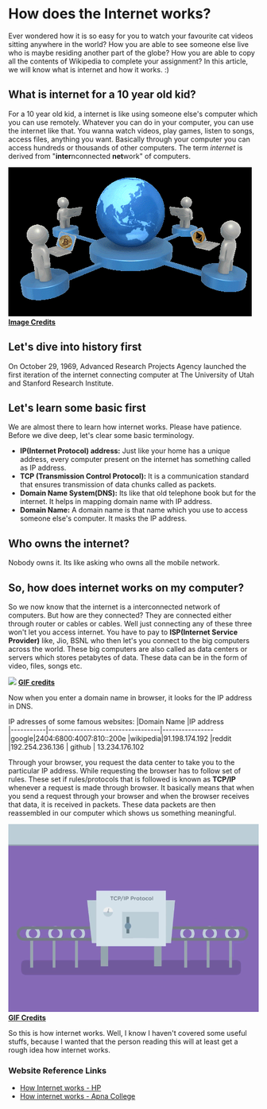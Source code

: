 
 # How does the Internet works?

Ever wondered how it is so easy for you to watch your favourite cat videos sitting anywhere in the world? How you are able to see someone else live who is maybe residing another part of the globe? How you are able to copy all the contents of Wikipedia to complete your assignment?
In this article, we will know what is internet and how it works. :)

## What is internet for a 10 year old kid?
For a 10 year old kid, a internet is like using someone else's computer which you can use remotely. Whatever you can do in your computer, you can use the internet like that. You wanna watch videos, play games, listen to songs, access files, anything you want. Basically through your computer you can access hundreds or thousands of other computers. The term _internet_ is derived from "**inter**nconnected **net**work" of computers.

![](internet.gif)
__[Image Credits](https://viralchop.com/cryptocurrency-internet-money-gif/)__

## Let's dive into history first
On October 29, 1969, Advanced Research Projects Agency launched the first iteration of the internet connecting computer at The University of Utah and Stanford Research Institute.

## Let's learn some basic first
We are almost there to learn how internet works. Please have patience. Before we dive deep, let's clear some basic terminology.

 - **IP(Internet Protocol) address:** Just like your home has a unique address, every computer present on the internet has something called as IP address.
 - **TCP (Transmission Control Protocol):** It is a communication standard that ensures transmission of data chunks called as packets.
 - **Domain Name System(DNS):** Its like that old telephone book but for the internet. It helps in mapping domain name with IP address.
 - **Domain Name:** A domain name is that name which you use to access someone else's computer. It masks the IP address.

## Who owns the internet?
Nobody owns it. Its like asking who owns all the mobile network.

## So, how does internet works on my computer?
So we now know that the internet is a interconnected network of computers. But how are they connected? They are connected either through router or cables or cables. Well just connecting any of these three won't let you access internet. You have to pay to **ISP(Internet Service Provider)** like, Jio, BSNL who then let's you connect to the big computers across the world. These big computers are also called as data centers or servers  which stores petabytes of data. These data can be in the form of video, files, songs etc.

![](ip_address.gif)
__[GIF credits](https://gfycat.com/ko/concernedleadinggourami-online-learning-khan-academy-education)__ 

Now when you enter a domain name in browser,  it looks for the IP address in DNS.

IP adresses of some famous websites:
|Domain Name                          |IP address                         
|-----------|-----------------------------------|----------------
|google|2404:6800:4007:810::200e
|wikipedia|91.198.174.192
|reddit |192.254.236.136
| github | 13.234.176.102

Through your browser, you request the data center to take you to the particular IP address. While requesting the browser has to follow set of rules. These set if rules/protocols that is followed is known as **TCP/IP** whenever a request is made through browser. It basically means that when you send a request through your browser and when the browser receives that data, it is received in packets. These data packets are then reassembled in our computer which shows us something meaningful.

![](tcp.gif)
__[GIF Credits](https://dribbble.com/shots/2242944-TCP-IP-Protocol)__

So this is how internet works. Well, I know I haven't covered some useful stuffs, because I wanted that the person reading this will at least get a rough idea how internet works. 

### Website Reference Links

 - [How Internet works - HP](https://www.hp.com/us-en/shop/tech-takes/how-does-the-internet-work#:~:text=It%20works%20by%20using%20a,(TCP)%20%5B5%5D.&text=Data%20sent%20over%20the%20internet,into%20tinier%20parts%20called%20packets.)
 - [How internet works - Apna College](https://www.youtube.com/watch?v=YtxLexm-9pI)

